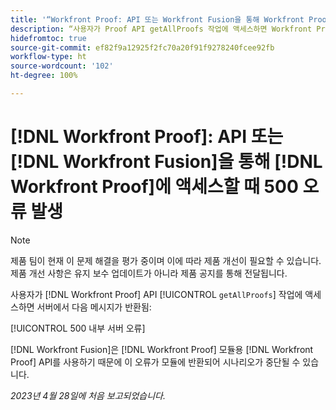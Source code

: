 ```yaml
---
title: '“Workfront Proof: API 또는 Workfront Fusion을 통해 Workfront Proof에 액세스할 때 500 오류 발생”'
description: “사용자가 Proof API getAllProofs 작업에 액세스하면 Workfront Proof 서버에서 “500 내부 서버 오류” 메시지가 반환됨”
hidefromtoc: true
source-git-commit: ef82f9a12925f2fc70a20f91f9278240fcee92fb
workflow-type: ht
source-wordcount: '102'
ht-degree: 100%

---
```



# [!DNL Workfront Proof]: API 또는 [!DNL Workfront Fusion]을 통해 [!DNL Workfront Proof]에 액세스할 때 500 오류 발생

>[!NOTE]
>
>제품 팀이 현재 이 문제 해결을 평가 중이며 이에 따라 제품 개선이 필요할 수 있습니다. 제품 개선 사항은 유지 보수 업데이트가 아니라 제품 공지를 통해 전달됩니다.

<!--This article is on Proof and Fusion TOCs-->

사용자가 [!DNL Workfront Proof] API [!UICONTROL `getAllProofs`] 작업에 액세스하면 서버에서 다음 메시지가 반환됨:

[!UICONTROL 500 내부 서버 오류]

[!DNL Workfront Fusion]은 [!DNL Workfront Proof] 모듈용 [!DNL Workfront Proof] API를 사용하기 때문에 이 오류가 모듈에 반환되어 시나리오가 중단될 수 있습니다.

_2023년 4월 28일에 처음 보고되었습니다._

